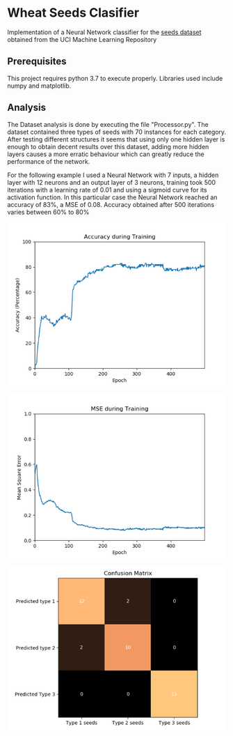 # Wheat Seeds Clasifier

Implementation of a Neural Network classifier for the [seeds dataset](https://archive.ics.uci.edu/ml/datasets/seeds) obtained from the UCI Machine Learning Repository

## Prerequisites
This project requires python 3.7 to execute properly. Libraries used include numpy and matplotlib.

## Analysis
The Dataset analysis is done by executing the file "Processor.py". The dataset contained three types of seeds with 70 instances for each category. After testing different structures it seems that using only one hidden layer is enough to obtain decent results over this dataset, adding more hidden layers causes a more erratic behaviour which can greatly reduce the performance of the network. 

For the following example I used a Neural Network with 7 inputs, a hidden layer with 12 neurons and an output layer of 3 neurons, training took 500 iterations with a learning rate of 0.01 and using a sigmoid curve for its activation function. In this particular case the Neural Network reached an accuracy of 83%, a MSE of 0.08. Accuracy obtained after 500 iterations varies between 60% to 80%

![""](https://raw.githubusercontent.com/Julioalbornozv/cc5114/master/Tarea%201/Images/tr_acc.png?raw=true)

![""](https://raw.githubusercontent.com/Julioalbornozv/cc5114/master/Tarea%201/Images/tr_mse.png?raw=true)

![""](https://raw.githubusercontent.com/Julioalbornozv/cc5114/master/Tarea%201/Images/confusion.png?raw=true)
